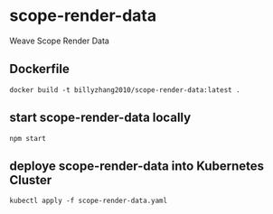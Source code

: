 # scope-render-data
Weave Scope Render Data

## Dockerfile
```code
docker build -t billyzhang2010/scope-render-data:latest .
```

## start scope-render-data locally
```code
npm start
```

## deploye scope-render-data into Kubernetes Cluster
```code
kubectl apply -f scope-render-data.yaml  
```

